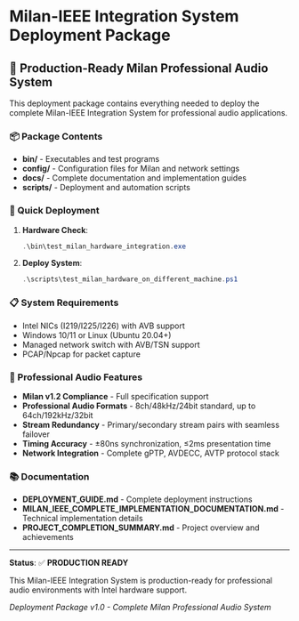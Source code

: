# Milan-IEEE Integration System Deployment Package

## 🚀 Production-Ready Milan Professional Audio System

This deployment package contains everything needed to deploy the complete Milan-IEEE Integration System for professional audio applications.

### 📦 Package Contents

- **bin/** - Executables and test programs
- **config/** - Configuration files for Milan and network settings  
- **docs/** - Complete documentation and implementation guides
- **scripts/** - Deployment and automation scripts

### 🔧 Quick Deployment

1. **Hardware Check**:
   ```powershell
   .\bin\test_milan_hardware_integration.exe
   ```

2. **Deploy System**:
   ```powershell
   .\scripts\test_milan_hardware_on_different_machine.ps1
   ```

### 📋 System Requirements

- Intel NICs (I219/I225/I226) with AVB support
- Windows 10/11 or Linux (Ubuntu 20.04+)
- Managed network switch with AVB/TSN support
- PCAP/Npcap for packet capture

### 🎵 Professional Audio Features

- **Milan v1.2 Compliance** - Full specification support
- **Professional Audio Formats** - 8ch/48kHz/24bit standard, up to 64ch/192kHz/32bit
- **Stream Redundancy** - Primary/secondary stream pairs with seamless failover
- **Timing Accuracy** - ±80ns synchronization, ≤2ms presentation time
- **Network Integration** - Complete gPTP, AVDECC, AVTP protocol stack

### 📚 Documentation

- **DEPLOYMENT_GUIDE.md** - Complete deployment instructions
- **MILAN_IEEE_COMPLETE_IMPLEMENTATION_DOCUMENTATION.md** - Technical implementation details
- **PROJECT_COMPLETION_SUMMARY.md** - Project overview and achievements

---

**Status**: ✅ **PRODUCTION READY**

This Milan-IEEE Integration System is production-ready for professional audio environments with Intel hardware support.

*Deployment Package v1.0 - Complete Milan Professional Audio System*
